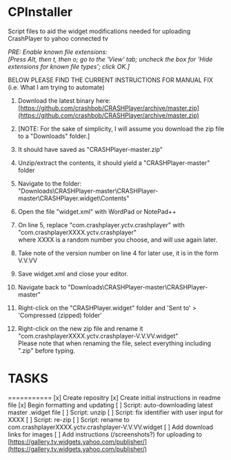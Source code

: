 CPInstaller
===========

Script files to aid the widget modifications needed for uploading CrashPlayer to yahoo connected tv

*PRE: Enable known file extensions:  
[Press Alt, then t, then o; go to the 'View' tab; uncheck the box for 'Hide extensions for known file types'; click OK.]*

BELOW PLEASE FIND THE CURRENT INSTRUCTIONS FOR MANUAL FIX (i.e. What I am trying to automate)

1. Download the latest binary here: [https://github.com/crashbob/CRASHPlayer/archive/master.zip](https://github.com/crashbob/CRASHPlayer/archive/master.zip)  
2. [NOTE: For the sake of simplicity, I will assume you download the zip file to a "Downloads" folder.]

2. It should have saved as "CRASHPlayer-master.zip"

3. Unzip/extract the contents, it should yield a "CRASHPlayer-master" folder

4. Navigate to the folder:  
    "Downloads\CRASHPlayer-master\CRASHPlayer-master\CRASHPlayer.widget\Contents\"

5. Open the file "widget.xml" with WordPad or NotePad++

7. On line 5, replace "com.crashplayer.yctv.crashplayer" with "com.crashplayerXXXX.yctv.crashplayer"  
    where XXXX is a random number you choose, and will use again later.

8. Take note of the version number on line 4 for later use, it is in the form V.V.VV

9. Save widget.xml and close your editor.

10. Navigate back to "Downloads\CRASHPlayer-master\CRASHPlayer-master\"

12. Right-click on the "CRASHPlayer.widget" folder and 'Sent to' > 'Compressed (zipped) folder'

13. Right-click on the new zip file and rename it "com.crashplayerXXXX.yctv.crashplayer-V.V.VV.widget"  
    Please note that when renaming the file, select everything including ".zip" before typing.


# TASKS
===========
[x] Create repositry
[x] Create initial instructions in readme file
[x] Begin formatting and updating
[ ] Script: auto-downloading latest master .widget file
[ ] Script: unzip
[ ] Script: fix identifier with user input for XXXX
[ ] Script: re-zip
[ ] Script: rename to com.crashplayerXXXX.yctv.crashplayer-V.V.VV.widget
[ ] Add download links for images
[ ] Add instructions (/screenshots?) for uploading to [https://gallery.tv.widgets.yahoo.com/publisher/](https://gallery.tv.widgets.yahoo.com/publisher/)
